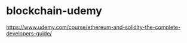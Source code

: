 # blockchain-udemy

https://www.udemy.com/course/ethereum-and-solidity-the-complete-developers-guide/
